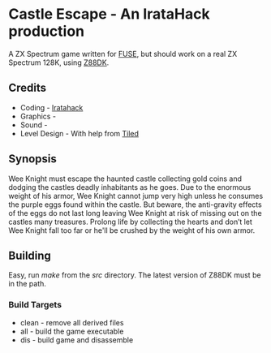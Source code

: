 # Castle Escape - An IrataHack production
A ZX Spectrum game written for [FUSE](https://en.wikipedia.org/wiki/Fuse_(emulator)), but should work on a real ZX Spectrum 128K, using [Z88DK](https://en.wikipedia.org/wiki/Z88DK).
## Credits
* Coding - [Iratahack](mailto:iratahack@digitalxfer.com)
* Graphics -
* Sound -
* Level Design - With help from [Tiled](https://www.mapeditor.org/)
## Synopsis
Wee Knight must escape the haunted castle collecting gold coins and dodging the castles deadly inhabitants as he goes. Due to the enormous weight of his armor, Wee Knight cannot jump very high unless he consumes the purple eggs found within the castle. But beware, the anti-gravity effects of the eggs do not last long leaving Wee Knight at risk of missing out on the castles many treasures. Prolong life by collecting the hearts and don’t let Wee Knight fall too far or he'll be crushed by the weight of his own armor.
## Building
Easy, run _make_ from the _src_ directory. The latest version of Z88DK must be in the path.
### Build Targets
* clean - remove all derived files
* all - build the game executable
* dis - build game and disassemble
